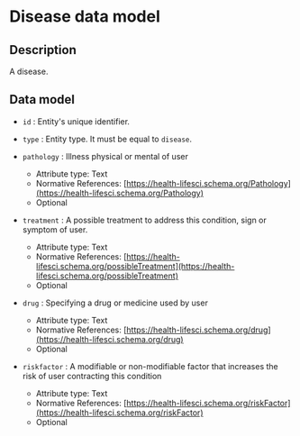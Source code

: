 # Disease data model

## Description
A disease.

## Data model

+ `id` : Entity's unique identifier. 

+ `type` : Entity type. It must be equal to `disease`.

+ `pathology` : Illness physical or mental of user
    + Attribute type: Text
	+ Normative References: [https://health-lifesci.schema.org/Pathology](https://health-lifesci.schema.org/Pathology)
    + Optional

+ `treatment` : A possible treatment to address this condition, sign or symptom of user.
    + Attribute type: Text
	+ Normative References: [https://health-lifesci.schema.org/possibleTreatment](https://health-lifesci.schema.org/possibleTreatment)
    + Optional

+ `drug` : Specifying a drug or medicine used by user
    + Attribute type: Text
	+ Normative References: [https://health-lifesci.schema.org/drug](https://health-lifesci.schema.org/drug)
    + Optional

+ `riskfactor` : A modifiable or non-modifiable factor that increases the risk of user contracting this condition
    + Attribute type: Text
	+ Normative References: [https://health-lifesci.schema.org/riskFactor](https://health-lifesci.schema.org/riskFactor)
    + Optional
	
